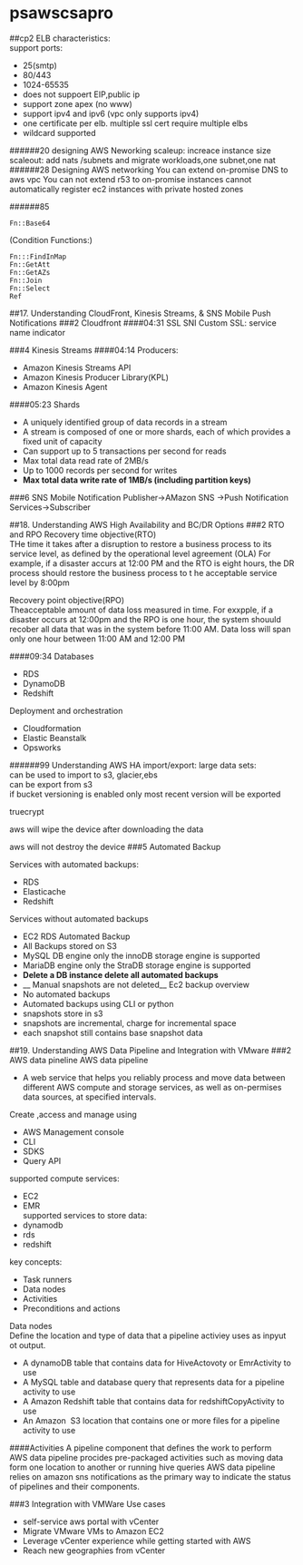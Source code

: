 # psawscsapro
##cp2
ELB characteristics:  
support ports:
- 25(smtp)
- 80/443
- 1024-65535
- does not suppoert EIP,public ip
- support zone apex (no www)
- support ipv4 and ipv6 (vpc only supports ipv4)
- one certificate per elb. multiple ssl cert require multiple elbs
- wildcard supported

######20 designing AWS Neworking
scaleup: increace instance size  
scaleout: add nats /subnets and migrate workloads,one subnet,one nat
######28 Designing AWS networking
You can extend on-promise DNS to aws vpc
You can not extend r53 to on-promise instances
cannot automatically register ec2 instances with private hosted zones

######85
```
Fn::Base64
```
(Condition Functions:)
```
Fn:::FindInMap
Fn::GetAtt
Fn::GetAZs
Fn::Join
Fn::Select
Ref
```



##17. Understanding CloudFront, Kinesis Streams, & SNS Mobile Push Notifications
###2 Cloudfront
####04:31 SSL
SNI Custom SSL: service name indicator







###4 Kinesis Streams
####04:14
Producers:
- Amazon Kinesis Streams API
- Amazon Kinesis Producer Library(KPL)
- Amazon Kinesis Agent


####05:23
Shards
- A uniquely identified group of data records in a stream
- A stream is composed of one or more shards, each of which provides a fixed unit of capacity
- Can support up to 5 transactions per second for reads
- Max total data read rate of 2MB/s
- Up to 1000 records per second for writes
- __Max total data write rate of 1MB/s (including partition keys)__



###6 SNS Mobile Notification
Publisher->AMazon SNS ->Push Notification Services->Subscriber  


##18. Understanding AWS High Availability and BC/DR Options
###2 RTO and RPO
Recovery time objective(RTO)  
THe time it takes after a disruption to restore a business process to its service level, as defined by the operational level agreement (OLA) For example, if a disaster accurs at 12:00 PM and the RTO is eight hours, the DR process should restore the business process to t he acceptable service level by 8:00pm  

Recovery point objective(RPO)  
Theacceptable amount of data loss measured in time. For exxpple, if a disaster occurs at 12:00pm and the RPO is one hour, the system shouuld recober all data that was in the system before 11:00 AM. Data loss will span only one hour between 11:00 AM and 12:00 PM

####09:34
Databases
- RDS
- DynamoDB
- Redshift

Deployment and orchestration
- Cloudformation
- Elastic Beanstalk
- Opsworks









######99 Understanding AWS HA
import/export: large data sets:  
can be used to import to s3, glacier,ebs  
can be export from s3  
if bucket versioning is enabled only most recent version will be exported  

truecrypt

aws will wipe the device after downloading the data

aws will not destroy the device
###5 Automated Backup


Services with automated backups:
- RDS
- Elasticache
- Redshift

Services without automated backups
- EC2
RDS Automated Backup
- All Backups stored on S3
- MySQL DB engine only the innoDB storage engine is supported  
- MariaDB engine only the StraDB storage engine is supported
- __Delete a DB instance delete all automated backups__
- __ Manual snapshots are not deleted__
Ec2 backup overview 
- No automated backups
- Automated backups using CLI or python
- snapshots store in s3  
- snapshots are incremental, charge for incremental space  
- each snapshot still contains base snapshot data  


##19. Understanding AWS Data Pipeline and Integration with VMware
###2 AWS data pineline
AWS data pipeline
- A web service that helps you reliably process and move data between different AWS compute and storage services, as well as on-permises data sources, at specified intervals.  

Create ,access and manage using
- AWS Management console
- CLI
- SDKS
- Query API

supported compute services: 
- EC2 
- EMR  
supported services to store data: 
- dynamodb
- rds 
- redshift  


key concepts:
- Task runners
- Data nodes
- Activities
- Preconditions and actions


Data nodes  
Define the location and type of data that a pipeline activiey uses as inpyut ot output.
- A dynamoDB table that contains data for HiveActovoty or EmrActivity to use
- A MySQL table and database query that represents data for a pipeline activity to use
- A Amazon Redshift table that contains data for redshiftCopyActivity to use
- An Amazon  S3 location that contains one or more files for a pipeline activity to use


####Activities
A pipeline component that defines the work to perform  
AWS data pipeline procides pre-packaged activities such as moving data form one location to another or running hive queries
AWS data pipeline relies on amazon sns notifications as the primary way to indicate the status of pipelines and their components.



###3 Integration with VMWare
Use cases
- self-service aws portal with vCenter
- Migrate VMware VMs to Amazon EC2
- Leverage vCenter experience while getting started with AWS
- Reach new geographies from vCenter



